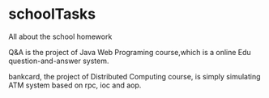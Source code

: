# schoolTasks
All about the school homework

Q&A is the project of Java Web Programing course,which is a online Edu question-and-answer system.

bankcard, the project of Distributed Computing course, is simply simulating ATM system based on rpc, ioc and aop.
